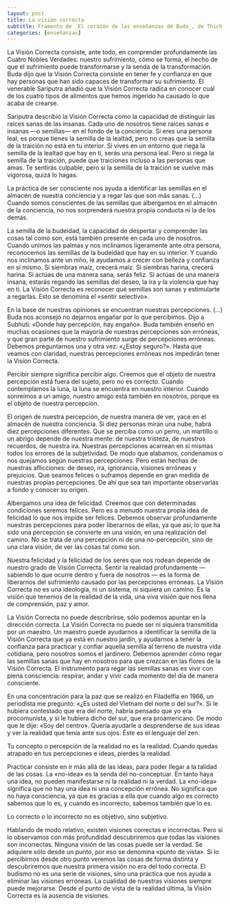 ```yaml
---
layout: post
title: La visión correcta
subtitle: Framento de _El corazón de las enseñanzas de Buda_, de Thich Naht Hanh
categories: [enseñanzas]
---
```


La Visión Correcta consiste, ante todo, en comprender profundamente las Cuatro Nobles Verdades: nuestro sufrimiento, cómo se forma, el hecho de que el sufrimiento puede transformarse y la senda de la transformación. Buda dijo que la Visión Correcta consiste en tener fe y confianza en que hay personas que han sido capaces de transformar su sufrimiento. El venerable Sariputra añadió que la Visión Correcta radica en conocer cuál de los cuatro tipos de alimentos que hemos ingerido ha causado lo que acaba de crearse.

Sariputra describió la Visión Correcta como la capacidad de distinguir las raíces sanas de las insanas. Cada uno de nosotros tiene raíces sanas e insanas —o semillas— en el fondo de la conciencia. Si eres una persona leal, es porque tienes la semilla de la lealtad, pero no creas que la semilla de la traición no está en tu interior. Si vives en un entorno que riega la semilla de la lealtad que hay en ti, serás una persona leal. Pero si riega la semilla de la traición, puede que traiciones incluso a las personas que amas. Te sentirás culpable, pero si la semilla de la traición se vuelve más vigorosa, quizá lo hagas.

La práctica de ser consciente nos ayuda a identificar las semillas en el almacén de nuestra conciencia y a regar las que son más sanas. (…) Cuando somos conscientes de las semillas que albergamos en el almacén de la conciencia, no nos sorprenderá nuestra propia conducta ni la de los demás.

La semilla de la budeidad, la capacidad de despertar y comprender las cosas tal como son, está también presente en cada uno de nosotros. Cuando unimos las palmas y nos inclinamos ligeramente ante otra persona, reconocemos las semillas de la budeidad que hay en su interior. Y cuando nos inclinamos ante un niño, le ayudamos a crecer con belleza y confianza en sí mismo. Si siembras maíz, crecerá maíz. Si siembras harina, crecerá harina. Si actúas de una manera sana, serás feliz. Si actúas de una manera insana, estarás regando las semillas del deseo, la ira y la violencia que hay en ti. La Visión Correcta es reconocer qué semillas son sanas y estimularte a regarlas. Esto se denomina el «sentir selectivo».
 

En la base de nuestras opiniones se encuentran nuestras percepciones. (…) Buda nos aconsejó no dejarnos engañar por lo que percibimos. Dijo a Subhuti: «Donde hay percepción, hay engaño». Buda también enseñó en muchas ocasiones que la mayoría de nuestras percepciones son erróneas, y que gran parte de nuestro sufrimiento surge de percepciones erróneas. Debemos preguntarnos una y otra vez: «¿Estoy seguro?». Hasta que veamos con claridad, nuestras percepciones erróneas nos impedirán tener la Visión Correcta.

Percibir siempre significa percibir algo. Creemos que el objeto de nuestra percepción está fuera del sujeto, pero no es correcto. Cuando contemplamos la luna, la luna se encuentra en nuestro interior. Cuando sonreímos a un amigo, nuestro amigo está también en nosotros, porque es el objeto de nuestra percepción.

El origen de nuestra percepción, de nuestra manera de ver, yace en el almacén de nuestra conciencia. Si diez personas miran una nube, habrá diez percepciones diferentes. Que se perciba como un perro, un martillo o un abrigo depende de nuestra mente: de nuestra tristeza, de nuestros recuerdos, de nuestra ira. Nuestras percepciones acarrean en sí mismas todos los errores de la subjetividad. De modo que alabamos, condenamos o nos quejamos según nuestras percepciones. Pero están hechas de nuestras aflicciones: de deseo, ira, ignorancia, visiones erróneas y prejuicios. Que seamos felices o suframos depende en gran medida de nuestras propias percepciones. De ahí que sea tan importante observarlas a fondo y conocer su origen.

Albergamos una idea de felicidad. Creemos que con determinadas condiciones seremos felices. Pero es a menudo nuestra propia idea de felicidad lo que nos impide ser felices. Debemos observar profundamente nuestras percepciones para poder liberarnos de ellas, ya que así, lo que ha sido una percepción se convierte en una visión, en una realización del camino. No se trata de una percepción ni de una no-percepción, sino de una clara visión, de ver las cosas tal como son.

Nuestra felicidad y la felicidad de los seres que nos rodean depende de nuestro grado de Visión Correcta. Sentir la realidad profundamente —sabiendo lo que ocurre dentro y fuera de nosotros — es la forma de liberarnos del sufrimiento causado por las percepciones erróneas. La Visión Correcta no es una ideología, ni un sistema, ni siquiera un camino. Es la visión que tenemos de la realidad de la vida, una viva visión que nos llena de comprensión, paz y amor.

La Visión Correcta no puede describrirse, sólo podemos apuntar en la dirección correcta. La Visión Correcta no puede ser ni siquiera transmitida por un maestro. Un maestro puede ayudarnos a identificar la semilla de la Visión Correcta que ya está en nuestro jardín, y ayudarnos a tener la confianza para practicar y confiar aquella semilla al terreno de nuestra vida cotidiana, pero nosotros somos el jardinero. Debemos aprender cómo regar las semillas sanas que hay en nosotros para que crezcan en las flores de la Visión Correcta. El instrumento para regar las semillas sanas es vivir con plena consciencia: respirar, andar y vivir cada momento del día de manera consciente.

En una concentración para la paz que se realizó en Filadelfia en 1966, un periodista me preguntó: «¿Es usted del Vietnam del norte o del sur?». Si le hubiera contestado que era del norte, habría pensado que yo era procomunista, y si le hubiera dicho del sur, que era proamericano. De modo que le dije: «Soy del centro». Quería ayudarle a desprenderse de sus ideas y ver la realidad que tenía ante sus ojos. Éste es el lenguaje del zen.

Tu concepto o percepción de la realidad no es la realidad. Cuando quedas atrapado en tus percepciones e ideas, pierdes la realidad.

Practicar consiste en ir más allá de las ideas, para poder llegar a la talidad de las cosas. La «no-idea» es la senda del no-conceptuar. En tanto haya una idea, no pueden manifestarse ni la realidad ni la verdad. La «no-idea» significa que no hay una idea ni una concepción errónea. No significa que no haya consciencia, ya que es gracias a ella que cuando algo es correcto sabemos que lo es, y cuando es incorrecto, sabemos también que lo es.

Lo correcto o lo incorrecto no es objetivo, sino subjetivo.

Hablando de modo relativo, existen visiones correctas e incorrectas. Pero si lo observamos con más profundidad descubriremos que todas las visiones son incorrectas. Ninguna visión de las cosas puede ser la verdad. Se adquiere sólo desde un punto, por eso se denomina «punto de vista». Si lo percibirnos desde otro punto veremos las cosas de forma distinta y descubriremos que nuestra primera visión no era del todo correcta. El budismo no es una serie de visiones, sino una práctica que nos ayuda a eliminar las visiones erróneas. La cualidad de nuestras visiones siempre puede mejorarse. Desde el punto de vista de la realidad última, la Visión Correcta es la ausencia de visiones. 
